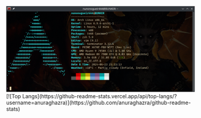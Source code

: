 <div id="" align="center">
<a><img src="/images/fastfetch.png" alt="fastfetch" width="" height=""></a>
</div>
[![Top Langs](https://github-readme-stats.vercel.app/api/top-langs/?username=anuraghazra)](https://github.com/anuraghazra/github-readme-stats)
